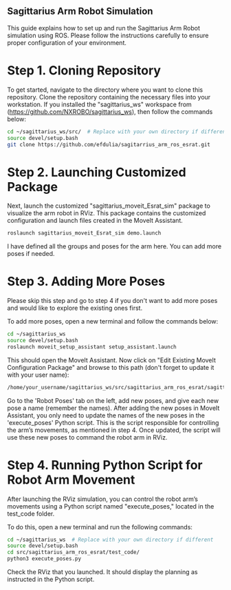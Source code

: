 ## Sagittarius Arm Robot Simulation

This guide explains how to set up and run the Sagittarius Arm Robot simulation using ROS. Please follow the instructions carefully to ensure proper configuration of your environment.

# Step 1. Cloning Repository

To get started, navigate to the directory where you want to clone this repository. Clone the repository containing the necessary files into your workstation. If you installed the "sagittarius_ws" workspace from (https://github.com/NXROBO/sagittarius_ws), then follow the commands below:

```bash
cd ~/sagittarius_ws/src/  # Replace with your own directory if different
source devel/setup.bash
git clone https://github.com/efdulia/sagitarrius_arm_ros_esrat.git
```

# Step 2. Launching Customized Package

Next, launch the customized "sagittarius_moveit_Esrat_sim" package to visualize the arm robot in RViz. This package contains the customized configuration and launch files created in the MoveIt Assistant. 

```bash
roslaunch sagittarius_moveit_Esrat_sim demo.launch
```

I have defined all the groups and poses for the arm here. You can add more poses if needed.

# Step 3. Adding More Poses

Please skip this step and go to step 4 if you don't want to add more poses and would like to explore the existing ones first.

To add more poses, open a new terminal and follow the commands below:

```bash
cd ~/sagittarius_ws    
source devel/setup.bash  
roslaunch moveit_setup_assistant setup_assistant.launch
```
This should open the MoveIt Assistant. Now click on "Edit Existing MoveIt Configuration Package" and browse to this path (don't forget to update it with your user name):
```bash
/home/your_username/sagittarius_ws/src/sagittarius_arm_ros_esrat/sagittarius_moveit_Esrat_sim
```
Go to the 'Robot Poses' tab on the left, add new poses, and give each new pose a name (remember the names). After adding the new poses in MoveIt Assistant, you only need to update the names of the new poses in the 'execute_poses' Python script. This is the script responsible for controlling the arm’s movements, as mentioned in step 4. Once updated, the script will use these new poses to command the robot arm in RViz.

# Step 4. Running Python Script for Robot Arm Movement

After launching the RViz simulation, you can control the robot arm’s movements using a Python script named "execute_poses," located in the test_code folder.

To do this, open a new terminal and run the following commands:

```bash
cd ~/sagittarius_ws  # Replace with your own directory if different
source devel/setup.bash
cd src/sagittarius_arm_ros_esrat/test_code/
python3 execute_poses.py
```

Check the RViz that you launched. It should display the planning as instructed in the Python script.


